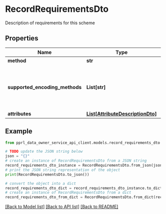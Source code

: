 # RecordRequirementsDto

Description of requirements for this scheme

## Properties

Name | Type | Description | Notes
------------ | ------------- | ------------- | -------------
**method** | **str** |  | [optional] 
**supported_encoding_methods** | **List[str]** | List of encoding methods that can be matched with this scheme | [optional] 
**attributes** | [**List[AttributeDescriptionDto]**](AttributeDescriptionDto.md) |  | [optional] 

## Example

```python
from pprl_data_owner_service_api_client.models.record_requirements_dto import RecordRequirementsDto

# TODO update the JSON string below
json = "{}"
# create an instance of RecordRequirementsDto from a JSON string
record_requirements_dto_instance = RecordRequirementsDto.from_json(json)
# print the JSON string representation of the object
print(RecordRequirementsDto.to_json())

# convert the object into a dict
record_requirements_dto_dict = record_requirements_dto_instance.to_dict()
# create an instance of RecordRequirementsDto from a dict
record_requirements_dto_from_dict = RecordRequirementsDto.from_dict(record_requirements_dto_dict)
```
[[Back to Model list]](../README.md#documentation-for-models) [[Back to API list]](../README.md#documentation-for-api-endpoints) [[Back to README]](../README.md)


